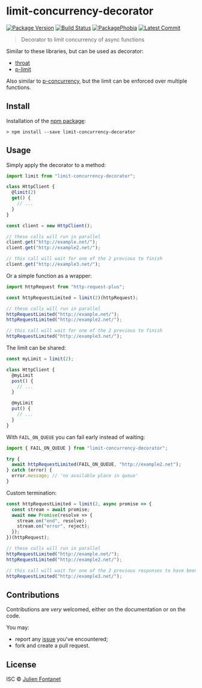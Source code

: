 # limit-concurrency-decorator

[![Package Version](https://badgen.net/npm/v/limit-concurrency-decorator)](https://npmjs.org/package/limit-concurrency-decorator) [![Build Status](https://travis-ci.org/JsCommunity/limit-concurrency-decorator.png?branch=master)](https://travis-ci.org/JsCommunity/limit-concurrency-decorator) [![PackagePhobia](https://badgen.net/packagephobia/install/limit-concurrency-decorator)](https://packagephobia.now.sh/result?p=limit-concurrency-decorator) [![Latest Commit](https://badgen.net/github/last-commit/JsCommunity/limit-concurrency-decorator)](https://github.com/JsCommunity/limit-concurrency-decorator/commits/master)

> Decorator to limit concurrency of async functions

Similar to these libraries, but can be used as decorator:

- [throat](https://github.com/ForbesLindesay/throat)
- [p-limit](https://github.com/sindresorhus/p-limit)

Also similar to
[p-concurrency](https://github.com/kaelzhang/p-concurrency), but the
limit can be enforced over multiple functions.

## Install

Installation of the [npm package](https://npmjs.org/package/limit-concurrency-decorator):

```
> npm install --save limit-concurrency-decorator
```

## Usage

Simply apply the decorator to a method:

```js
import limit from "limit-concurrency-decorator";

class HttpClient {
  @limit(2)
  get() {
    // ...
  }
}

const client = new HttpClient();

// these calls will run in parallel
client.get("http://example.net/");
client.get("http://example2.net/");

// this call will wait for one of the 2 previous to finish
client.get("http://example3.net/");
```

Or a simple function as a wrapper:

```js
import httpRequest from "http-request-plus";

const httpRequestLimited = limit(2)(httpRequest);

// these calls will run in parallel
httpRequestLimited("http://example.net/");
httpRequestLimited("http://example2.net/");

// this call will wait for one of the 2 previous to finish
httpRequestLimited("http://example3.net/");
```

The limit can be shared:

```js
const myLimit = limit(2);

class HttpClient {
  @myLimit
  post() {
    // ...
  }

  @myLimit
  put() {
    // ...
  }
}
```

With `FAIL_ON_QUEUE` you can fail early instead of waiting:

```js
import { FAIL_ON_QUEUE } from "limit-concurrency-decorator";

try {
  await httpRequestLimited(FAIL_ON_QUEUE, "http://example2.net");
} catch (error) {
  error.message; // 'no available place in queue'
}
```

Custom termination:

```js
const httpRequestLimited = limit(2, async promise => {
  const stream = await promise;
  await new Promise(resolve => {
    stream.on("end", resolve);
    stream.on("error", reject);
  });
})(httpRequest);

// these calls will run in parallel
httpRequestLimited("http://example.net/");
httpRequestLimited("http://example2.net/");

// this call will wait for one of the 2 previous responses to have been read entirely
httpRequestLimited("http://example3.net/");
```

## Contributions

Contributions are _very_ welcomed, either on the documentation or on
the code.

You may:

- report any [issue](https://github.com/JsCommunity/limit-concurrency-decorator/issues)
  you've encountered;
- fork and create a pull request.

## License

ISC © [Julien Fontanet](https://github.com/julien-f)
